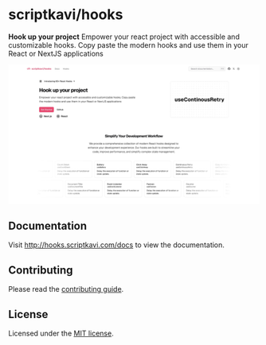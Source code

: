 # scriptkavi/hooks

**Hook up your project**
Empower your react project with accessible and customizable hooks. Copy paste the modern hooks and use them in your React or NextJS applications

![hero](apps/www/public/og.jpg)

## Documentation

Visit http://hooks.scriptkavi.com/docs to view the documentation.

## Contributing

Please read the [contributing guide](/CONTRIBUTING.md).

## License

Licensed under the [MIT license](https://github.com/scriptkavi/hooks/blob/main/LICENSE.md).
